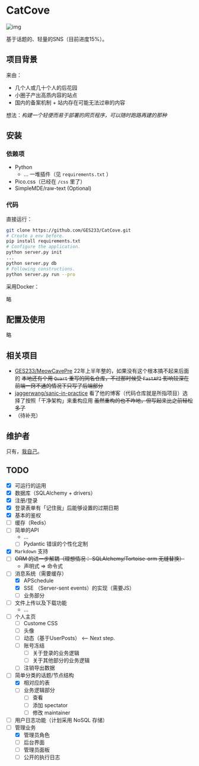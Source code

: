 # CatCove
![img](https://img.shields.io/badge/license-WTFPL-blue)

基于话题的、轻量的SNS（目前进度15%）。

## 项目背景

来由：

- 几个人或几十个人的后花园
- 小圈子产出高质内容的站点
- 国内的备案机制 + 站内存在可能无法过审的内容

想法：*构建一个轻便而易于部署的网页程序，可以随时跑路再建的那种*

## 安装

### 依赖项

- Python
  - ... 一堆插件（见 `requirements.txt` ）
- Pico.css（已经在 `/css` 里了）
- SimpleMDE/raw-text (Optional)

### 代码

直接运行：

```bash
git clone https://github.com/GES233/CatCove.git
# Create a env before.
pip install requirements.txt
# Configure the application.
python server.py init
...
python server.py db
# Following constructions.
python server.py run --pro
```

采用Docker：

略

## 配置及使用

略

## 相关项目

- [GES233/MeowCavePre](https://github.com/GES233/MeowCavePre) 22年上半年整的，如果没有这个根本搞不起来后面的 ~~本地还有个用 `Quart` 重写的同名仓库，不过那时候受 `FastAPI` 影响较深在前端一窍不通的情况下只写了后端部分~~
- [jaggerwang/sanic-in-practice](https://github.com/jaggerwang/sanic-in-practice) 看了他的博客（代码仓库就是所指项目）选择了按照「干净架构」来重构应用 ~~虽然重构的也不咋地，但写起来比之前轻松多了~~
- （待补充）

## 维护者

只有，[我自己](https://github.com/GES233)。

## TODO

- [x] 可运行的运用
- [x] 数据库（SQLAlchemy + drivers）
- [x] 注册/登录
- [x] 登录表单有「记住我」后能够设置的过期日期
- [x] 基本的鉴权
- [ ] 缓存（Redis）
- [ ] 简单的API
  - ...
  - [ ] Pydantic 错误的个性化定制
- [x] `Markdown` 支持
- [ ] ~~ORM 的进一步解耦（理想情况： SQLAlchemy/Tortoise-orm 无缝替换）~~
  - 声明式 => 命令式
- [ ] 消息系统（需要缓存）
  - [x] APSchedule
  - [x] SSE （Server-sent events）的实现（需要JS）
  - [ ] 业务部分
- [ ] 文件上传以及下载功能
  - ...
- [ ] 个人主页
  - [ ] Custome CSS
  - [ ] 头像
  - [ ] 动态（基于UserPosts） <-- Next step.
  - [ ] 账号冻结
    - [ ] 关于登录的业务逻辑
    - [ ] 关于其他部分的业务逻辑
  - [ ] 注销导出数据
- [ ] 简单分类的话题/节点结构
  - [x] 相对应的表
  - [ ] 业务逻辑部分
    - [ ] 查看
    - [ ] 添加 spectator
    - [ ] 修改 maintainer
- [ ] 用户日志功能（计划采用 NoSQL 存储）
- [ ] 管理业务
  - [x] 管理员角色
  - [ ] 后台界面
  - [ ] 管理员面板
  - [ ] 公开的执行日志
